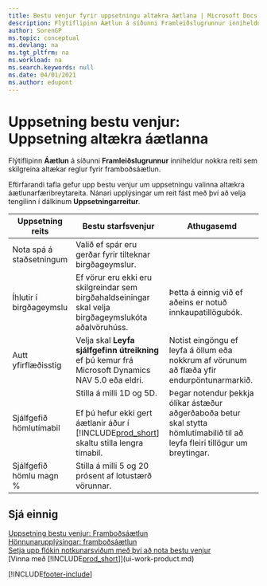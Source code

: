 ```yaml
---
title: Bestu venjur fyrir uppsetningu altækra áætlana | Microsoft Docs
description: Flýtiflipinn Áætlun á síðunni Framleiðslugrunnur inniheldur nokkra reiti sem skilgreina altækar reglur fyrir framboðsáætlun.
author: SorenGP
ms.topic: conceptual
ms.devlang: na
ms.tgt_pltfrm: na
ms.workload: na
ms.search.keywords: null
ms.date: 04/01/2021
ms.author: edupont
---
```

# <a name="setup-best-practices-global-planning-setup"></a>Uppsetning bestu venjur: Uppsetning altækra áætlanna
Flýtiflipinn **Áætlun** á síðunni **Framleiðslugrunnur** inniheldur nokkra reiti sem skilgreina altækar reglur fyrir framboðsáætlun.  

 Eftirfarandi tafla gefur upp bestu venjur um uppsetningu valinna altækra áætlunarfæribreytareita. Nánari upplýsingar um reit fást með því að velja tengilinn í dálkinum **Uppsetningarreitur**.  

|Uppsetning reits|Bestu starfsvenjur|Athugasemd|  
|-----------------|-------------------|-------------|  
|Nota spá á staðsetningum|Valið ef spár eru gerðar fyrir tilteknar birgðageymslur.||  
|Íhlutir í birgðageymslu|Ef vörur eru ekki eru skilgreindar sem birgðahaldseiningar skal velja birgðageymslukóta aðalvöruhúss.|Þetta á einnig við ef aðeins er notuð innkaupatillögubók.|  
|Autt yfirflæðisstig|Velja skal **Leyfa sjálfgefinn útreikning** ef þú kemur frá Microsoft Dynamics NAV 5.0 eða eldri.|Notist eingöngu ef leyfa á öllum eða nokkrum af vörunum að flæða yfir endurpöntunarmarkið.|  
|Sjálfgefið hömlutímabil|Stilla á milli 1D og 5D.<br /><br /> Ef þú hefur ekki gert áætlanir áður í [!INCLUDE[prod_short](includes/prod_short.md)] skaltu stilla lengra tímabil.|Þegar notendur þekkja ólíkar ástæður aðgerðaboða betur skal stytta hömlutímabilið til að leyfa fleiri tillögur um breytingar.|  
|Sjálfgefið hömlu magn %|Stilla á milli 5 og 20 prósent af lotustærð vörunnar.||  

## <a name="see-also"></a>Sjá einnig
 [Uppsetning bestu venjur: Framboðsáætlun](setup-best-practices-supply-planning.md)   
 [Hönnunarupplýsingar: framboðsáætlun](design-details-supply-planning.md)   
 [Setja upp flókin notkunarsviðum með því að nota bestu venjur](set-up-complex-application-areas-using-best-practices.md)  
 [Vinna með [!INCLUDE[prod_short](includes/prod_short.md)]](ui-work-product.md)


[!INCLUDE[footer-include](includes/footer-banner.md)]
